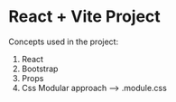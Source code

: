 # React + Vite Project

Concepts used in the project:
1. React
2. Bootstrap
3. Props
4. Css Modular approach --> .module.css
